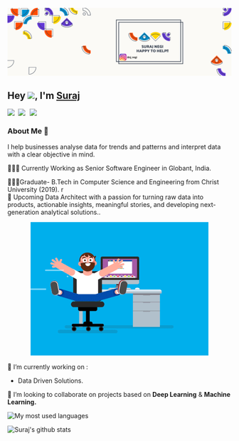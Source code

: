 <p align="center"> <img src="assets/Colorful Motivational LinkedIn Banner.png" alt="Suraj" /> </p>

## Hey <img src="https://github.com/TheDudeThatCode/TheDudeThatCode/blob/master/Assets/Hi.gif" width="29px">, I'm [Suraj](https://whosurajnegi.github.io/) 

<a href="https://www.linkedin.com/in/suraj-negi-%F0%9F%91%A8%E2%80%8D%F0%9F%92%BB-a007a6124/">
  <img align="left" width="24px" src="https://cdn.jsdelivr.net/npm/simple-icons@v3/icons/linkedin.svg"  />
</a>
<a href="mailto:surajnegi.pauri@gmail.com">
  <img align="left" width="26px" src="https://cdn.jsdelivr.net/npm/simple-icons@v3/icons/gmail.svg" />
</a>
<a href="https://surajnegi-pauri.medium.com/">
<img align="left" width="26px" src="https://cdn.jsdelivr.net/npm/simple-icons@v3/icons/medium.svg" />
</a>
 
<br />

 
### About Me 🚀
I help businesses analyse data for trends and patterns and interpret data with a clear objective in mind.

👨🏼‍💻 Currently Working as Senior Software Engineer in Globant, India.

👨🏼‍🎓Graduate- B.Tech in Computer Science and Engineering from Christ University (2019).
r</br>
👣 Upcoming Data Architect with a passion for turning raw data into products, actionable insights, meaningful stories, and developing next-generation analytical solutions..</br>

 <p align="center"> <img src="assets/coder.gif" alt="codergif" /> </p>   

 🔭 I’m currently working on : 
  - Data Driven Solutions.
 

  👯 I’m looking to collaborate on projects based on <b>Deep Learning</b> & <b> Machine Learning.</b>    
   


![My most used languages](https://github-readme-stats.vercel.app/api/top-langs/?username=whosurajnegi&theme=dark&hide_langs_below=1)
<br/>

![Suraj's github stats](https://github-readme-stats.vercel.app/api?username=whosurajnegi&show_icons=true&hide_border=true)
<br />

